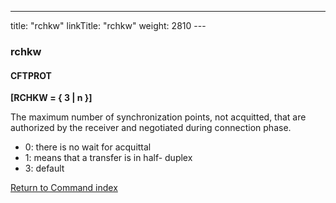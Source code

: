 ---
title: "rchkw"
linkTitle: "rchkw"
weight: 2810
--- <span id="rchkw"></span>

### rchkw

#### CFTPROT

****[RCHKW = { 3
&#124; n }]****

The maximum number of synchronization points, not acquitted, that are
authorized by the receiver and negotiated during connection phase.

- 0: there is no wait for acquittal
- 1: means that a transfer is in half- duplex
- 3: default

[Return to Command index](../../)
